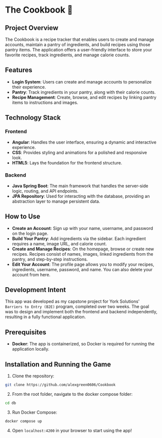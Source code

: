 # The Cookbook :stew:

## Project Overview

The Cookbook is a recipe tracker that enables users to create and manage accounts, maintain a pantry of ingredients, and build recipes using those pantry items. The application offers a user-friendly interface to store your favorite recipes, track ingredients, and manage calorie counts.

## Features

- **Login System**: Users can create and manage accounts to personalize their experience.
- **Pantry**: Track ingredients in your pantry, along with their calorie counts.
- **Recipe Management**: Create, browse, and edit recipes by linking pantry items to instructions and images.

## Technology Stack

### Frontend

- **Angular**: Handles the user interface, ensuring a dynamic and interactive experience.
- **CSS**: Provides styling and animations for a polished and responsive look.
- **HTML5**: Lays the foundation for the frontend structure.

### Backend

- **Java Spring Boot**: The main framework that handles the server-side logic, routing, and API endpoints.
- **JPA Repository**: Used for interacting with the database, providing an abstraction layer to manage persistent data.

## How to Use

- **Create an Account**: Sign up with your name, username, and password on the login page.
- **Build Your Pantry**: Add ingredients via the sidebar. Each ingredient requires a name, image URL, and calorie count.
- **Create and Manage Recipes**: On the homepage, browse or create new recipes. Recipes consist of names, images, linked ingredients from the pantry, and step-by-step instructions.
- **Edit Your Account**: The profile page allows you to modify your recipes, ingredients, username, password, and name. You can also delete your account from here.

## Development Intent

This app was developed as my capstone project for York Solutions' `Barriers to Entry (B2E)` program, completed over two weeks. The goal was to design and implement both the frontend and backend independently, resulting in a fully functional application.

## Prerequisites

- **Docker**: The app is containerized, so Docker is required for running the application locally.

## Installation and Running the Game

1. Clone the repository:
```bash
git clone https://github.com/alexgreen0606/Cookbook
```

2. From the root folder, navigate to the docker compose folder:
```bash
cd db
```

3. Run Docker Compose:
```bash
docker compose up
```

4. Open `localhost:4200` in your browser to start using the app!